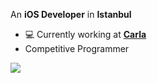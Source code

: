 An **iOS Developer** in **Istanbul**

- 💻 Currently working at **[Carla](https://rentcarla.com)**
- Competitive Programmer


<a href="https://github.com/antonkomarev/github-profile-views-counter">
    <img src="https://komarev.com/ghpvc/?username=omertalib42">
</a>

